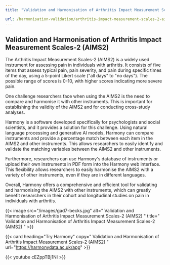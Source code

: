 ```yaml
---
title: "Validation and Harmonisation of Arthritis Impact Measurement Scales-2 (AIMS2)"

url: /harmonisation-validation/arthritis-impact-measurement-scales-2-aims2
---
```


## Validation and Harmonisation of Arthritis Impact Measurement Scales-2 (AIMS2)

The Arthritis Impact Measurement Scales-2 (AIMS2) is a widely used instrument for assessing pain in individuals with arthritis. It consists of five items that assess typical pain, pain severity, and pain during specific times of the day, using a 5-point Likert scale ("all days" to "no days"). The possible range of scores is 0-10, with higher scores indicating more severe pain.

One challenge researchers face when using the AIMS2 is the need to compare and harmonise it with other instruments. This is important for establishing the validity of the AIMS2 and for conducting cross-study analyses.

Harmony is a software developed specifically for psychologists and social scientists, and it provides a solution for this challenge. Using natural language processing and generative AI models, Harmony can compare instruments and provide a percentage match between each item in the AIMS2 and other instruments. This allows researchers to easily identify and validate the matching variables between the AIMS2 and other instruments.

Furthermore, researchers can use Harmony's database of instruments or upload their own instruments in PDF form into the Harmony web interface. This flexibility allows researchers to easily harmonise the AIMS2 with a variety of other instruments, even if they are in different languages.

Overall, Harmony offers a comprehensive and efficient tool for validating and harmonising the AIMS2 with other instruments, which can greatly benefit researchers in their cohort and longitudinal studies on pain in individuals with arthritis. 


{{< image src="/images/gad7-becks.jpg" alt=" Validation and Harmonisation of Arthritis Impact Measurement Scales-2 (AIMS2) " title=" Validation and Harmonisation of Arthritis Impact Measurement Scales-2 (AIMS2) " >}}

{{< card heading="Try Harmony" copy=" Validation and Harmonisation of Arthritis Impact Measurement Scales-2 (AIMS2) " url="https://harmonydata.ac.uk/app" >}}

{{< youtube cEZppTBj1NI >}}




